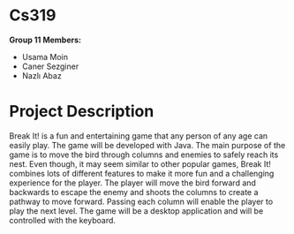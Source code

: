 # Cs319

<b> Group 11 Members: </b>
<ul>
<li>Usama Moin</li>

<li/>Caner Sezginer</li>

<li>Nazlı Abaz</li>
</ul>



# Project Description
Break It! is a fun and entertaining game that any person of any age can easily play. The game will be developed with Java. The main purpose of the game is to move the bird through columns and enemies to safely reach its nest. Even though, it may seem similar to other popular games, Break It! combines lots of different features to make it more fun and a challenging experience for the player. 
The player will move the bird forward and backwards to escape the enemy and shoots the columns to create a pathway to move forward. Passing each column will enable the player to play the next level. The game will be a desktop application and will be controlled with the keyboard.
